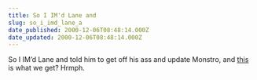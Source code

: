 ```yaml
---
title: So I IM'd Lane and
slug: so_i_imd_lane_a
date_published: 2000-12-06T08:48:14.000Z
date_updated: 2000-12-06T08:48:14.000Z
---
```


So I IM’d Lane and told him to get off his ass and update Monstro, and [this](http://www.monstro.com/) is what we get? Hrmph.
